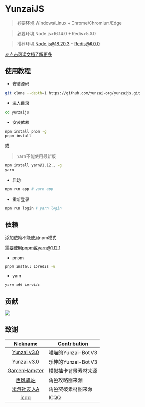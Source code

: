 # YunzaiJS

> 必要环境 Windows/Linux + Chrome/Chromium/Edge

> 必要环境 Node.js>16.14.0 + Redis>5.0.0

> 推荐环境 Node.js@18.20.3 + Redis@6.0.0

[☞点击阅读文档了解更多](https://yunzai-org.github.io/docs/)

## 使用教程

- 安装源码

```sh
git clone --depth=1 https://github.com/yunzai-org/yunzaijs.git
```

- 进入目录

```sh
cd yunzaijs
```

- 安装依赖

```sh
npm install pnpm -g
pnpm install
```

或

> yarn不能使用最新版

```sh
npm install yarn@1.12.1 -g
yarn
```

- 启动

```sh
npm run app # yarn app
```

- 重新登录

```sh
npm run login # yarn login
```

## 依赖

添加依赖不能使用npm模式

需要使用pnpm或yarn@1.12.1

- pnpm

```sh
pnpm install ioredis -w
```

- yarn

```sh
yarn add ioreids
```

## 贡献

<a href="https://github.com/yunzai-org/yunzaijs/graphs/contributors">
  <img src="https://contrib.rocks/image?repo=yunzai-org/yunzaijs" />
</a>

## 致谢

|                           Nickname                            | Contribution         |
| :-----------------------------------------------------------: | -------------------- |
| [Yunzai v3.0](https://github.com/yoimiya-kokomi/Miao-Yunzai)  | 喵喵的Yunzai-Bot V3  |
|      [Yunzai v3.0](https://gitee.com/le-niao/Yunzai-Bot)      | 乐神的Yunzai-Bot V3  |
| [GardenHamster](https://github.com/GardenHamster/GenshinPray) | 模拟抽卡背景素材来源 |
|    [西风驿站](https://bbs.mihoyo.com/ys/collection/839181)    | 角色攻略图来源       |
|  [米游社友人A](https://bbs.mihoyo.com/ys/collection/428421)   | 角色突破素材图来源   |
|            [icqq](https://github.com/icqqjs/icqq)             | ICQQ                 |
